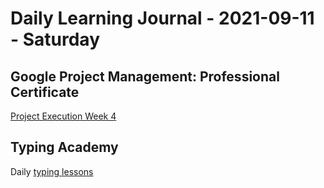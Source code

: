 # Daily Learning Journal - 2021-09-11 - Saturday

## Google Project Management: Professional Certificate

[Project Execution Week 4](https://www.coursera.org/learn/project-execution-google/home/week/4)

## Typing Academy

Daily [typing lessons](https://www.typing.academy/typing-tutor/lessons)
